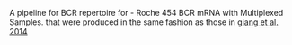 A pipeline for BCR repertoire for - Roche 454 BCR mRNA with Multiplexed Samples. that were produced in the same fashion as those in [giang et al. 2014](https://www.ncbi.nlm.nih.gov/pmc/articles/PMC3699344/)